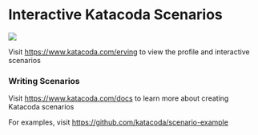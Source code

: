 # Interactive Katacoda Scenarios

[![](http://shields.katacoda.com/katacoda/erving/count.svg)](https://www.katacoda.com/erving "Get your profile on Katacoda.com")

Visit https://www.katacoda.com/erving to view the profile and interactive scenarios

### Writing Scenarios
Visit https://www.katacoda.com/docs to learn more about creating Katacoda scenarios

For examples, visit https://github.com/katacoda/scenario-example
